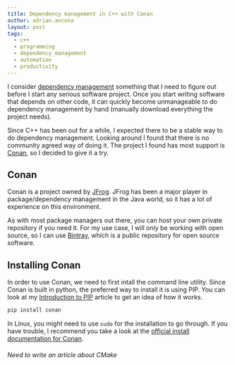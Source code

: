 ```yaml
---
title: Dependency management in C++ with Conan
author: adrian.ancona
layout: post
tags:
  - c++
  - programming
  - dependency_management
  - automation
  - productivity
---
```


I consider [dependency management](/tag/dependency_management) something that I need to figure out before I start any serious software project. Once you start writing software that depends on other code, it can quickly become unmanageable to do dependency management by hand (manually download everything the project needs).

Since C++ has been out for a while, I expected there to be a stable way to do dependency management. Looking around I found that there is no community agreed way of doing it. The project I found has most support is [Conan](https://conan.io/), so I decided to give it a try.

## Conan

Conan is a project owned by [JFrog](https://jfrog.com/). JFrog has been a major player in package/dependency management in the Java world, so it has a lot of experience on this environment.

As with most package managers out there, you can host your own private repository if you need it. For my use case, I will only be working with open source, so I can use [Bintray](https://bintray.com/), which is a public repository for open source software.

## Installing Conan

In order to use Conan, we need to first intall the command line utility. Since Conan is built in python, the preferred way to install it is using PIP. You can look at my [Introduction to PIP](/2015/08/introduction-to-pip/) article to get an idea of how it works.

```python
pip install conan
```

In Linux, you might need to use `sudo` for the installation to go through. If you have trouble, I recommend you take a look at the [official install documentation for Conan](https://docs.conan.io/en/latest/installation.html).


###### Need to write an article about CMake
